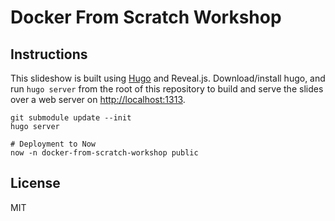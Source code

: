 # Docker From Scratch Workshop

## Instructions

This slideshow is built using [Hugo](https://gohugo.io/) and Reveal.js. Download/install hugo, and run `hugo server` from the root of this repository to build and serve the slides over a web server on [http://localhost:1313](http://localhost:1313).

```
git submodule update --init
hugo server

# Deployment to Now
now -n docker-from-scratch-workshop public
```

## License

MIT
